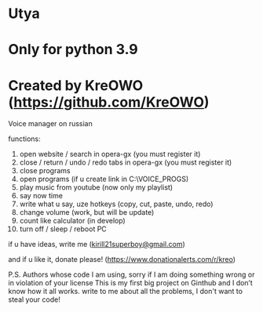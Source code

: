# Utya

# Only for python 3.9
# Created by KreOWO (https://github.com/KreOWO)


Voice manager on russian

functions:
  1. open website / search in opera-gx (you must register it)
  2. close / return / undo / redo tabs in opera-gx (you must register it)
  3. close programs
  4. open programs (if u create link in C:\VOICE_PROGS)
  5. play music from youtube (now only my playlist)
  6. say now time
  7. write what u say, uze hotkeys (copy, cut, paste, undo, redo)
  8. change volume (work, but will be update)
  9. count like calculator (in develop)
  10. turn off / sleep / reboot PC

if u have ideas, write me (kirill21superboy@gmail.com)

and if u like it, donate please! (https://www.donationalerts.com/r/kreo)

P.S.
Authors whose code I am using, sorry if I am doing something wrong or in violation of your license
This is my first big project on Ginthub and I don’t know how it all works.
write to me about all the problems, I don't want to steal your code!
